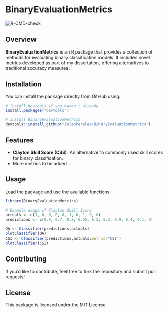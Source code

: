 # BinaryEvaluationMetrics

![R-CMD-check](https://github.com/JulenPerales/BinaryEvaluationMetrics/actions/workflows/R-CMD-check.yaml/badge.svg)

## Overview
**BinaryEvaluationMetrics** is an R package that provides a collection of methods for evaluating binary classification models. It includes novel metrics developed as part of my dissertation, offering alternatives to traditional accuracy measures.

## Installation
You can install the package directly from GitHub using:

```r
# Install devtools if you haven't already
install.packages("devtools")

# Install BinaryEvaluationMetrics
devtools::install_github("JulenPerales/BinaryEvaluationMetrics")
```

## Features
- **Clayton Skill Score (CSS)**: An alternative to commonly used skill scores for binary classification.
- More metrics to be added...

## Usage
Load the package and use the available functions:

```r
library(BinaryEvaluationMetrics)

# Example usage of Clayton Skill Score
actuals <- c(1, 0, 0, 0, 0, 1, 0, 1, 0, 0)
predictions <- c(0.9, 0.7, 0.8, 0.65, 0.3, 0.2, 0.9, 0.4, 0.1, 0)

OA <- Classifier(predictions,actuals)
plotClassifier(OA)
CSI <- Classifier(predictions,actuals,metric="CSI")
plotClassifier(CSI)

```

## Contributing
If you’d like to contribute, feel free to fork the repository and submit pull requests!

## License
This package is licensed under the MIT License.
